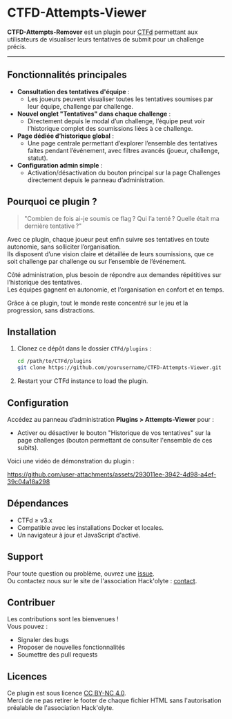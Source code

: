 # CTFD-Attempts-Viewer
**CTFD-Attempts-Remover** est un plugin pour [CTFd](https://ctfd.io) permettant aux utilisateurs de visualiser leurs tentatives de submit pour un challenge précis. 

---

## Fonctionnalités principales

- **Consultation des tentatives d'équipe** :
  - Les joueurs peuvent visualiser toutes les tentatives soumises par leur équipe, challenge par challenge.
- **Nouvel onglet "Tentatives" dans chaque challenge** :
  - Directement depuis le modal d’un challenge, l’équipe peut voir l’historique complet des soumissions liées à ce challenge.
- **Page dédiée d’historique global** :
  - Une page centrale permettant d’explorer l’ensemble des tentatives faites pendant l’événement, avec filtres avancés (joueur, challenge, statut).
- **Configuration admin simple** :
  - Activation/désactivation du bouton principal sur la page Challenges directement depuis le panneau d’administration.

## Pourquoi ce plugin ?

> "Combien de fois ai-je soumis ce flag ? Qui l’a tenté ? Quelle était ma dernière tentative ?"

Avec ce plugin, chaque joueur peut enfin suivre ses tentatives en toute autonomie, sans solliciter l’organisation.  
Ils disposent d’une vision claire et détaillée de leurs soumissions, que ce soit challenge par challenge ou sur l’ensemble de l’événement.

Côté administration, plus besoin de répondre aux demandes répétitives sur l’historique des tentatives.  
Les équipes gagnent en autonomie, et l’organisation en confort et en temps.

Grâce à ce plugin, tout le monde reste concentré sur le jeu et la progression, sans distractions.


## Installation

1. Clonez ce dépôt dans le dossier `CTFd/plugins` :
   
   ```bash
   cd /path/to/CTFd/plugins
   git clone https://github.com/yourusername/CTFD-Attempts-Viewer.git

3. Restart your CTFd instance to load the plugin.


## Configuration

Accédez au panneau d’administration **Plugins > Attempts-Viewer** pour :

- Activer ou désactiver le bouton "Historique de vos tentatives" sur la page challenges (bouton permettant de consulter l'ensemble de ces subits).


Voici une vidéo de démonstration du plugin : 

https://github.com/user-attachments/assets/293011ee-3942-4d98-a4ef-39c04a18a298


## Dépendances

- CTFd ≥ v3.x
- Compatible avec les installations Docker et locales.
- Un navigateur à jour et JavaScript d'activé.


## Support

Pour toute question ou problème, ouvrez une [issue](https://github.com/votre-utilisateur/CTFD-Attempts-Viewer/issues). <br>
Ou contactez nous sur le site de l'association Hack'olyte : [contact](https://hackolyte.fr/contact/).


## Contribuer

Les contributions sont les bienvenues !  
Vous pouvez :

- Signaler des bugs
- Proposer de nouvelles fonctionnalités
- Soumettre des pull requests


## Licences 

Ce plugin est sous licence [CC BY-NC 4.0](https://creativecommons.org/licenses/by-nc/4.0/deed.fr).  
Merci de ne pas retirer le footer de chaque fichier HTML sans l'autorisation préalable de l'association Hack'olyte.


